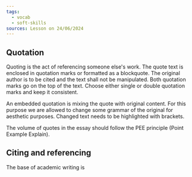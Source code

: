 ```yaml
---
tags:
  - vocab
  - soft-skills
sources: Lesson on 24/06/2024
---
```

## Quotation

Quoting is the act of referencing someone else's work. The quote text is enclosed in quotation marks or formatted as a blockquote. The original author is to be cited and the text shall not be manipulated. Both quotation marks go on the top of the text. Choose either single or double quotation marks and keep it consistent.

An embedded quotation is mixing the quote with original content. For this purpose we are allowed to change some grammar of the original for aesthetic purposes. Changed text needs to be highlighted with brackets.

The volume of quotes in the essay should follow the PEE principle (Point Example Explain).

## Citing and referencing

The base of academic writing is 
